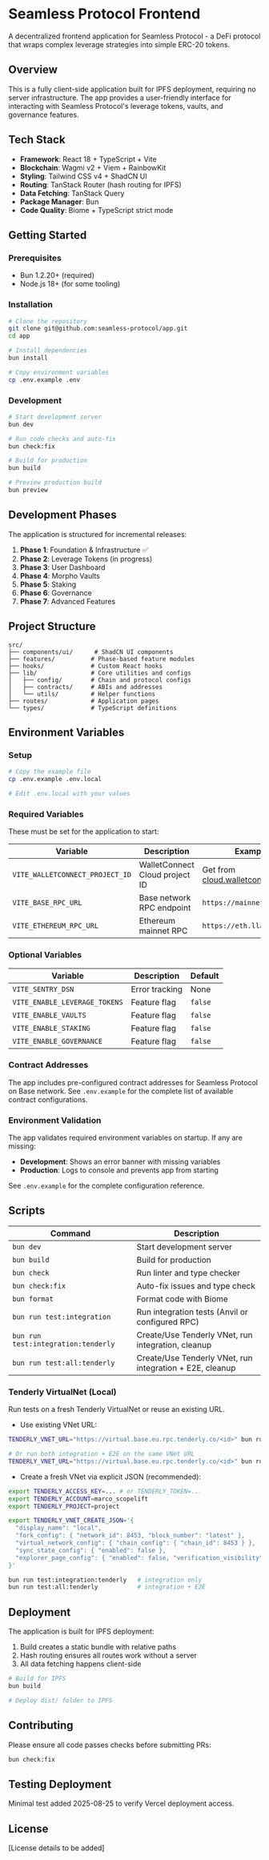 # Seamless Protocol Frontend

A decentralized frontend application for Seamless Protocol - a DeFi protocol that wraps complex leverage strategies into simple ERC-20 tokens.

## Overview

This is a fully client-side application built for IPFS deployment, requiring no server infrastructure. The app provides a user-friendly interface for interacting with Seamless Protocol's leverage tokens, vaults, and governance features.

## Tech Stack

- **Framework**: React 18 + TypeScript + Vite
- **Blockchain**: Wagmi v2 + Viem + RainbowKit
- **Styling**: Tailwind CSS v4 + ShadCN UI
- **Routing**: TanStack Router (hash routing for IPFS)
- **Data Fetching**: TanStack Query
- **Package Manager**: Bun
- **Code Quality**: Biome + TypeScript strict mode

## Getting Started

### Prerequisites

- Bun 1.2.20+ (required)
- Node.js 18+ (for some tooling)

### Installation

```bash
# Clone the repository
git clone git@github.com:seamless-protocol/app.git
cd app

# Install dependencies
bun install

# Copy environment variables
cp .env.example .env
```

### Development

```bash
# Start development server
bun dev

# Run code checks and auto-fix
bun check:fix

# Build for production
bun build

# Preview production build
bun preview
```

## Development Phases

The application is structured for incremental releases:

1. **Phase 1**: Foundation & Infrastructure ✅
2. **Phase 2**: Leverage Tokens (in progress)
3. **Phase 3**: User Dashboard
4. **Phase 4**: Morpho Vaults
5. **Phase 5**: Staking
6. **Phase 6**: Governance
7. **Phase 7**: Advanced Features

## Project Structure

```
src/
├── components/ui/      # ShadCN UI components
├── features/          # Phase-based feature modules
├── hooks/             # Custom React hooks
├── lib/               # Core utilities and configs
│   ├── config/        # Chain and protocol configs
│   ├── contracts/     # ABIs and addresses
│   └── utils/         # Helper functions
├── routes/            # Application pages
└── types/             # TypeScript definitions
```

## Environment Variables

### Setup

```bash
# Copy the example file
cp .env.example .env.local

# Edit .env.local with your values
```

### Required Variables

These must be set for the application to start:

| Variable | Description | Example |
|----------|-------------|---------|
| `VITE_WALLETCONNECT_PROJECT_ID` | WalletConnect Cloud project ID | Get from [cloud.walletconnect.com](https://cloud.walletconnect.com/) |
| `VITE_BASE_RPC_URL` | Base network RPC endpoint | `https://mainnet.base.org` |
| `VITE_ETHEREUM_RPC_URL` | Ethereum mainnet RPC | `https://eth.llamarpc.com` |

### Optional Variables

| Variable | Description | Default |
|----------|-------------|---------|
| `VITE_SENTRY_DSN` | Error tracking | None |
| `VITE_ENABLE_LEVERAGE_TOKENS` | Feature flag | `false` |
| `VITE_ENABLE_VAULTS` | Feature flag | `false` |
| `VITE_ENABLE_STAKING` | Feature flag | `false` |
| `VITE_ENABLE_GOVERNANCE` | Feature flag | `false` |

### Contract Addresses

The app includes pre-configured contract addresses for Seamless Protocol on Base network. See `.env.example` for the complete list of available contract configurations.

### Environment Validation

The app validates required environment variables on startup. If any are missing:
- **Development**: Shows an error banner with missing variables
- **Production**: Logs to console and prevents app from starting

See `.env.example` for the complete configuration reference.

## Scripts

| Command | Description |
|---------|-------------|
| `bun dev` | Start development server |
| `bun build` | Build for production |
| `bun check` | Run linter and type checker |
| `bun check:fix` | Auto-fix issues and type check |
| `bun format` | Format code with Biome |
| `bun run test:integration` | Run integration tests (Anvil or configured RPC) |
| `bun run test:integration:tenderly` | Create/Use Tenderly VNet, run integration, cleanup |
| `bun run test:all:tenderly` | Create/Use Tenderly VNet, run integration + E2E, cleanup |

### Tenderly VirtualNet (Local)

Run tests on a fresh Tenderly VirtualNet or reuse an existing URL.

- Use existing VNet URL:

```bash
TENDERLY_VNET_URL="https://virtual.base.eu.rpc.tenderly.co/<id>" bun run test:integration:tenderly

# Or run both integration + E2E on the same VNet URL
TENDERLY_VNET_URL="https://virtual.base.eu.rpc.tenderly.co/<id>" bun run test:all:tenderly
```

- Create a fresh VNet via explicit JSON (recommended):

```bash
export TENDERLY_ACCESS_KEY=... # or TENDERLY_TOKEN=...
export TENDERLY_ACCOUNT=marco_scopelift
export TENDERLY_PROJECT=project

export TENDERLY_VNET_CREATE_JSON='{
  "display_name": "local",
  "fork_config": { "network_id": 8453, "block_number": "latest" },
  "virtual_network_config": { "chain_config": { "chain_id": 8453 } },
  "sync_state_config": { "enabled": false },
  "explorer_page_config": { "enabled": false, "verification_visibility": "bytecode" }
}'

bun run test:integration:tenderly   # integration only
bun run test:all:tenderly           # integration + E2E
```

## Deployment

The application is built for IPFS deployment:

1. Build creates a static bundle with relative paths
2. Hash routing ensures all routes work without a server
3. All data fetching happens client-side

```bash
# Build for IPFS
bun build

# Deploy dist/ folder to IPFS
```

## Contributing

Please ensure all code passes checks before submitting PRs:

```bash
bun check:fix
```

## Testing Deployment

Minimal test added 2025-08-25 to verify Vercel deployment access.

## License

[License details to be added]
